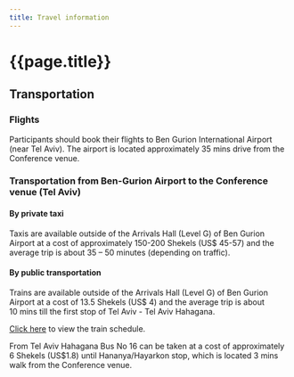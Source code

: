 ```yaml
---
title: Travel information
---
```


# {{page.title}}

## Transportation

### Flights

Participants should book their flights to Ben Gurion International Airport (near Tel
Aviv). The airport is located approximately 35 mins drive from the Conference
venue.

### Transportation from Ben-Gurion Airport to the Conference venue (Tel Aviv)

#### By private taxi

Taxis are available outside of the Arrivals Hall (Level G) of Ben Gurion Airport at
a cost of approximately 150-200 Shekels (US$ 45-57) and the average trip is
about 35 – 50 minutes (depending on traffic).

#### By public transportation

Trains are available outside of the Arrivals Hall (Level G) of Ben Gurion Airport at
a cost of 13.5 Shekels (US$ 4) and the average trip is about 10 mins till the first
stop of Tel Aviv - Tel Aviv Hahagana.

[Click here](http://www1.rail.co.il/EN/Pages/Homepage.aspx) to view the train schedule.

From Tel Aviv Hahagana Bus No 16 can be taken at a cost of approximately 6
Shekels (US$1.8) until Hananya/Hayarkon stop, which is located 3 mins walk
from the Conference venue.